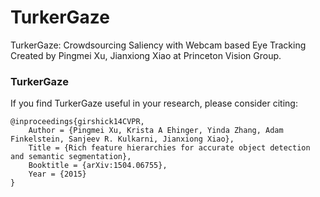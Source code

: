 # TurkerGaze
TurkerGaze: Crowdsourcing Saliency with Webcam based Eye Tracking
Created by Pingmei Xu, Jianxiong Xiao at Princeton Vision Group.

### TurkerGaze
If you find TurkerGaze useful in your research, please consider citing:

    @inproceedings{girshick14CVPR,
        Author = {Pingmei Xu, Krista A Ehinger, Yinda Zhang, Adam Finkelstein, Sanjeev R. Kulkarni, Jianxiong Xiao},
        Title = {Rich feature hierarchies for accurate object detection and semantic segmentation},
        Booktitle = {arXiv:1504.06755},
        Year = {2015}
    }
